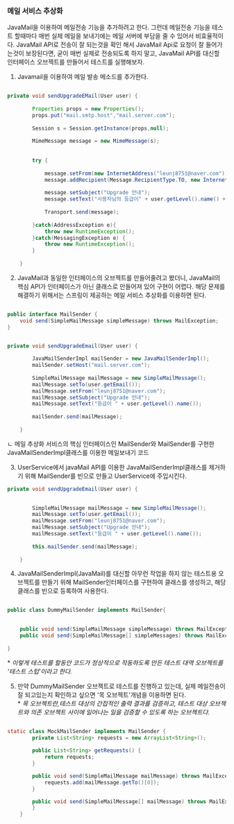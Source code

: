 
### 메일 서비스 추상화

JavaMail을 이용하여 메일전송 기능을 추가하려고 한다.
그런데 메일전송 기능을 테스트 할때마다 매번 실제 메일을 보내기에는 메일 서버에 부담을 줄 수 있어서 비효율적이다.
JavaMail API로 전송이 잘 되는것을 확인 해서 JavaMail Api로 요청이 잘 들어가는것이 보장된다면,
굳이 매번 실제로 전송되도록 하지 말고, JavaMail API를 대신할 인터페이스 오브젝트를 만들어서 테스트를 실행해보자.




1. Javamail을 이용하여 메일 발송 메소드를 추가한다.
```java

private void sendUpgradeEMail(User user) {
		
		Properties props = new Properties();
		props.put("mail.smtp.host","mail.server.com");
		
		Session s = Session.getInstance(props,null);
		
		MimeMessage message = new MimeMessage(s);		
		
		
		try {
			
			message.setFrom(new InternetAddress("leunj8751@naver.com"));
			message.addRecipient(Message.RecipientType.TO, new InternetAddress(user.getEmail()));
			
			message.setSubject("Upgrade 안내");
			message.setText("사용자님의 등급이" + user.getLevel().name() + "로 업그레이드 되었습니다.");
			
			Transport.send(message);
			
		}catch(AddressException e){
			throw new RuntimeException();
		}catch(MessagingException e) {
			throw new RuntimeException();
		}
		
	}
```
2. JavaMail과 동일한 인터페이스의 오브젝트를 만들어줄려고 봤더니, JavaMail의 핵심 API가 인터페이스가 아닌 클래스로 만들어져 있어 구현이 어렵다.
해당 문제를 해결하기 위해서는 스프링이 제공하는 메일 서비스 추상화를 이용하면 된다.

```java

public interface MailSender {
	void send(SimpleMailMessage simpleMessage) throws MailException;
}


private void sendUpgradeEmail(User user) {
		
		JavaMailSenderImpl mailSender = new JavaMailSenderImpl();
		mailSender.setHost("mail.server.com");
		
		SimpleMailMessage mailMessage = new SimpleMailMessage();
		mailMessage.setTo(user.getEmail());
		mailMessage.setFrom("leunj8751@naver.com");
		mailMessage.setSubject("Upgrade 안내");
		mailMessage.setText("등급이 " + user.getLevel().name());
		
		mailSender.send(mailMessage);
		
	}

```
 ㄴ 메일 추상화 서비스의 핵심 인터페이스인 MailSender와 MailSender를 구현한 JavaMailSenderImpl클래스를 이용한 메일보내기 코드

3. UserService에서 javaMail API를 이용한 JavaMailSenderImpl클래스를 제거하기 위해 MailSender를 빈으로 만들고 UserService에 주입시킨다.

```java
private void sendUpgradeEmail(User user) {

		
		SimpleMailMessage mailMessage = new SimpleMailMessage();
		mailMessage.setTo(user.getEmail());
		mailMessage.setFrom("leunj8751@naver.com");
		mailMessage.setSubject("Upgrade 안내");
		mailMessage.setText("등급이 " + user.getLevel().name());
		
		this.mailSender.send(mailMessage);
		
	}
```

4. JavaMailSenderImpl(JavaMail)를 대신할 아무런 작업을 하지 않는 테스트용 오브젝트를 만들기 위해 MailSender인터페이스를 구현하여 클래스를 생성하고, 해당 클래스를 빈으로 등록하여 사용한다.

```java

public class DummyMailSender implements MailSender{

	
	public void send(SimpleMailMessage simpleMessage) throws MailException{};
	public void send(SimpleMailMessage[] simpleMessages) throws MailException{};
	
}
```

  \* *이렇게 테스트를 할동안 코드가 정상적으로 작동하도록 만든 테스트 대역 오브젝트를 '테스트 스텁'이라고 한다.*  

5. 만약 DummyMailSender 오브젝트로 테스트를 진행하고 있는데, 실제 메일전송이 잘 되고있는지 확인하고 싶으면 '목 오브젝트'개념을 이용하면 된다.<br>
\* *목 오브젝트란,테스트 대상의 간접적인 출력 결과를 검증하고, 테스트 대상 오브젝트와 의존 오브젝트 사이에 일어나는 일을 검증할 수 있도록 하는 오브젝트다.*
```java

static class MockMailSender implements MailSender {
		private List<String> requests = new ArrayList<String>();	
		
		public List<String> getRequests() {
			return requests;
		}

		public void send(SimpleMailMessage mailMessage) throws MailException {
			requests.add(mailMessage.getTo()[0]);  
		}

		public void send(SimpleMailMessage[] mailMessage) throws MailException {
		}
	}

```


